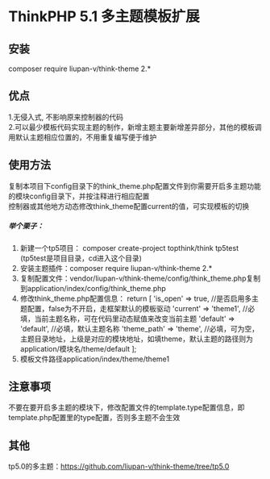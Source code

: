 ThinkPHP 5.1 多主题模板扩展
===============

## 安装
composer require liupan-v/think-theme 2.*

## 优点
1.无侵入式, 不影响原来控制器的代码<br/>
2.可以最少模板代码实现主题的制作，新增主题主要新增差异部分，其他的模板调用默认主题相应位置的，不用重复编写便于维护

## 使用方法

复制本项目下config目录下的think_theme.php配置文件到你需要开启多主题功能的模块config目录下，并按注释进行相应配置<br/>
控制器或其他地方动态修改think_theme配置current的值，可实现模板的切换<br/>

##### 举个栗子：

1. 新建一个tp5项目： composer create-project topthink/think tp5test (tp5test是项目目录，cd进入这个目录)
2. 安装主题插件：composer require liupan-v/think-theme 2.*
3. 复制配置文件：vendor/liupan-v/think-theme/config/think_theme.php复制到application/index/config/think_theme.php
4. 修改think_theme.php配置信息：
	    return [
	    'is_open' => true, //是否启用多主题配置，false为不开启，走框架默认的模板驱动
	    'current' => 'theme1', //必填，当前主题名称，可在代码里动态赋值来改变当前主题
	    'default' => 'default', //必填，默认主题名称
	    'theme_path' => 'theme', //必填，可为空，主题目录地址，上级是对应的模块地址，如填theme，默认主题的路径则为application/模块名/theme/default
	];
5. 模板文件路径application/index/theme/theme1

## 注意事项

不要在要开启多主题的模块下，修改配置文件的template.type配置信息，即template.php配置里的type配置，否则多主题不会生效

## 其他
tp5.0的多主题：https://github.com/liupan-v/think-theme/tree/tp5.0
